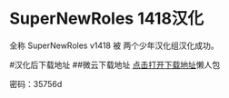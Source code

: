 # SuperNewRoles 1418汉化
全称 SuperNewRoles v1418 被 两个少年汉化组汉化成功。

#汉化后下载地址
##微云下载地址
[点击打开下载地址](https://share.weiyun.com/4AjDthh2)懒人包

密码：35756d

